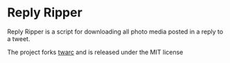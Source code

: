# Reply Ripper
Reply Ripper is a script for downloading all photo media posted in a reply to a tweet.

The project forks [twarc](https://github.com/DocNow/twarc) and is released under the MIT license